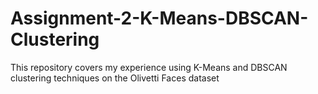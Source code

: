 # Assignment-2-K-Means-DBSCAN-Clustering
This repository covers my experience using K-Means and DBSCAN clustering techniques on the Olivetti Faces dataset
